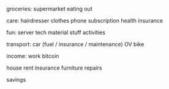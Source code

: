 groceries:
   supermarket
   eating out

care:
    hairdresser
    clothes
    phone subscription
    health insurance

fun:
    server
    tech
    material stuff
    activities

transport:
    car (fuel / insurance / maintenance)
    OV
    bike 

income:
    work
    bitcoin

house
    rent
    insurance
    furniture
    repairs

savings
